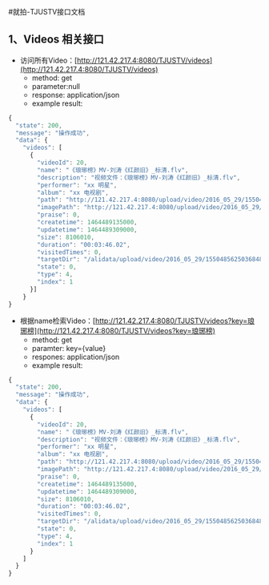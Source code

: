 #就拍-TJUSTV接口文档

## 1、Videos 相关接口
* 访问所有Video：[http://121.42.217.4:8080/TJUSTV/videos](http://121.42.217.4:8080/TJUSTV/videos)
    *  method: get
    *  parameter:null
    *  response: application/json
    *  example result:
```js
{
  "state": 200,
  "message": "操作成功",
  "data": {
    "videos": [
      {
        "videoId": 20,
        "name": "《琅琊榜》MV-刘涛《红颜旧》_标清.flv",
        "description": "视频文件：《琅琊榜》MV-刘涛《红颜旧》_标清.flv",
        "performer": "xx 明星",
        "album": "xx 电视剧",
        "path": "http://121.42.217.4:8080/upload/video/2016_05_29/15504856250368481/2016_05_29_10_32_13_15504856274117801.flv",
        "imagePath": "http://121.42.217.4:8080/upload/video/2016_05_29/15504856250368481/2016_05_29_10_32_13_15504856274117801.jpg",
        "praise": 0,
        "createtime": 1464489135000,
        "updatetime": 1464489309000,
        "size": 8106010,
        "duration": "00:03:46.02",
        "visitedTimes": 0,
        "targetDir": "/alidata/upload/video/2016_05_29/15504856250368481",
        "state": 0,
        "type": 4,
        "index": 1
      }]
    }
}    
```
* 根据name检索Video：[http://121.42.217.4:8080/TJUSTV/videos?key=琅琊榜](http://121.42.217.4:8080/TJUSTV/videos?key=琅琊榜)
	*   method: get
	*   paramter: key={value}
	*   respones: application/json
	*   example result:
```js
{
  "state": 200,
  "message": "操作成功",
  "data": {
    "videos": [
      {
        "videoId": 20,
        "name": "《琅琊榜》MV-刘涛《红颜旧》_标清.flv",
        "description": "视频文件：《琅琊榜》MV-刘涛《红颜旧》_标清.flv",
        "performer": "xx 明星",
        "album": "xx 电视剧",
        "path": "http://121.42.217.4:8080/upload/video/2016_05_29/15504856250368481/2016_05_29_10_32_13_15504856274117801.flv",
        "imagePath": "http://121.42.217.4:8080/upload/video/2016_05_29/15504856250368481/2016_05_29_10_32_13_15504856274117801.jpg",
        "praise": 0,
        "createtime": 1464489135000,
        "updatetime": 1464489309000,
        "size": 8106010,
        "duration": "00:03:46.02",
        "visitedTimes": 0,
        "targetDir": "/alidata/upload/video/2016_05_29/15504856250368481",
        "state": 0,
        "type": 4,
        "index": 1
      }
    ]
  }
}
```

